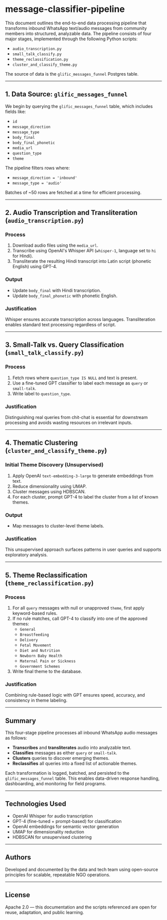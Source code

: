 # message-classifier-pipeline

This document outlines the end-to-end data processing pipeline that transforms inbound WhatsApp text/audio messages from community members into structured, analyzable data. The pipeline consists of four major stages, implemented through the following Python scripts:

- `audio_transcription.py`
- `small_talk_classify.py`
- `theme_reclassification.py`
- `cluster_and_classify_theme.py`

The source of data is the `glific_messages_funnel` Postgres table.

---

## 1. Data Source: `glific_messages_funnel`

We begin by querying the `glific_messages_funnel` table, which includes fields like:

- `id`
- `message_direction`
- `message_type`
- `body_final`
- `body_final_phonetic`
- `media_url`
- `question_type`
- `theme`

The pipeline filters rows where:
- `message_direction = 'inbound'`
- `message_type = 'audio'`

Batches of ~50 rows are fetched at a time for efficient processing.

---

## 2. Audio Transcription and Transliteration (`audio_transcription.py`)

### Process
1. Download audio files using the `media_url`.
2. Transcribe using OpenAI's Whisper API (`whisper-1`, language set to `hi` for Hindi).
3. Transliterate the resulting Hindi transcript into Latin script (phonetic English) using GPT-4.

### Output
- Update `body_final` with Hindi transcription.
- Update `body_final_phonetic` with phonetic English.

### Justification
Whisper ensures accurate transcription across languages. Transliteration enables standard text processing regardless of script.

---

## 3. Small-Talk vs. Query Classification (`small_talk_classify.py`)

### Process
1. Fetch rows where `question_type IS NULL` and text is present.
2. Use a fine-tuned GPT classifier to label each message as `query` or `small-talk`.
3. Write label to `question_type`.

### Justification
Distinguishing real queries from chit-chat is essential for downstream processing and avoids wasting resources on irrelevant inputs.

---

## 4. Thematic Clustering (`cluster_and_classify_theme.py`)

### Initial Theme Discovery (Unsupervised)
1. Apply OpenAI `text-embedding-3-large` to generate embeddings from text.
2. Reduce dimensionality using UMAP.
3. Cluster messages using HDBSCAN.
4. For each cluster, prompt GPT-4 to label the cluster from a list of known themes.

### Output
- Map messages to cluster-level theme labels.

### Justification
This unsupervised approach surfaces patterns in user queries and supports exploratory analysis.

---

## 5. Theme Reclassification (`theme_reclassification.py`)

### Process
1. For all `query` messages with null or unapproved `theme`, first apply keyword-based rules.
2. If no rule matches, call GPT-4 to classify into one of the approved themes:
   - `General`
   - `Breastfeeding`
   - `Delivery`
   - `Fetal Movement`
   - `Diet and Nutrition`
   - `Newborn Baby Health`
   - `Maternal Pain or Sickness`
   - `Government Schemes`
3. Write final theme to the database.

### Justification
Combining rule-based logic with GPT ensures speed, accuracy, and consistency in theme labeling.

---

## Summary

This four-stage pipeline processes all inbound WhatsApp audio messages as follows:

- **Transcribes** and **transliterates** audio into analyzable text.
- **Classifies** messages as either `query` or `small-talk`.
- **Clusters** queries to discover emerging themes.
- **Reclassifies** all queries into a fixed list of actionable themes.

Each transformation is logged, batched, and persisted to the `glific_messages_funnel` table. This enables data-driven response handling, dashboarding, and monitoring for field programs.

---

## Technologies Used
- OpenAI Whisper for audio transcription
- GPT-4 (fine-tuned + prompt-based) for classification
- OpenAI embeddings for semantic vector generation
- UMAP for dimensionality reduction
- HDBSCAN for unsupervised clustering

---

## Authors
Developed and documented by the data and tech team using open-source principles for scalable, repeatable NGO operations.

---

## License
Apache 2.0 — this documentation and the scripts referenced are open for reuse, adaptation, and public learning.

